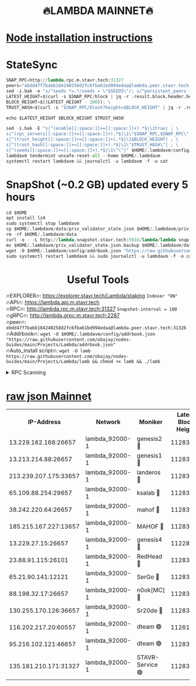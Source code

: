 <h1 align="center"> 🔥LAMBDA MAINNET🔥</h1>


[Node installation instructions](https://github.com/obajay/nodes-Guides/tree/main/Projects/Lambda)
=


# StateSync
```python
SNAP_RPC=http://lambda.rpc.m.stavr.tech:31327
peers="ebdd47f7babb184240258d2fc6fba61bd994edaa@lambda.peer.stavr.tech:31326" 
sed -i.bak -e "s/^seeds *=.*/seeds = \"$SEEDS\"/; s/^persistent_peers *=.*/persistent_peers = \"$PEERS\"/" $HOME/.lambdavm/config/config.toml
LATEST_HEIGHT=$(curl -s $SNAP_RPC/block | jq -r .result.block.header.height); \
BLOCK_HEIGHT=$((LATEST_HEIGHT - 100)); \
TRUST_HASH=$(curl -s "$SNAP_RPC/block?height=$BLOCK_HEIGHT" | jq -r .result.block_id.hash)

echo $LATEST_HEIGHT $BLOCK_HEIGHT $TRUST_HASH

sed -i.bak -E "s|^(enable[[:space:]]+=[[:space:]]+).*$|\1true| ; \
s|^(rpc_servers[[:space:]]+=[[:space:]]+).*$|\1\"$SNAP_RPC,$SNAP_RPC\"| ; \
s|^(trust_height[[:space:]]+=[[:space:]]+).*$|\1$BLOCK_HEIGHT| ; \
s|^(trust_hash[[:space:]]+=[[:space:]]+).*$|\1\"$TRUST_HASH\"| ; \
s|^(seeds[[:space:]]+=[[:space:]]+).*$|\1\"\"|" $HOME/.lambdavm/config/config.toml
lambdavm tendermint unsafe-reset-all --home $HOME/.lambdavm
systemctl restart lambdavm && journalctl -u lambdavm -f -o cat

```
# SnapShot (~0.2 GB) updated every 5 hours
```python
cd $HOME
apt install lz4
sudo systemctl stop lambdavm
cp $HOME/.lambdavm/data/priv_validator_state.json $HOME/.lambdavm/priv_validator_state.json.backup
rm -rf $HOME/.lambdavm/data
curl -o - -L http://lambda.snapshot.stavr.tech:5016/lambda/lambda-snap.tar.lz4 | lz4 -c -d - | tar -x -C $HOME/.lambdavm --strip-components 2
mv $HOME/.lambdavm/priv_validator_state.json.backup $HOME/.lambdavm/data/priv_validator_state.json
wget -O $HOME/.lambdavm/config/addrbook.json "https://raw.githubusercontent.com/obajay/nodes-Guides/main/Projects/Lambda/addrbook.json"
sudo systemctl restart lambdavm && sudo journalctl -u lambdavm -f -o cat
```
 <h1 align="center"> Useful Tools</h1>

🔥EXPLORER🔥:      https://explorer.stavr.tech/Lambda/staking	        `Indexer "ON"` \
🔥API🔥: 			 		 https://lambda.api.m.stavr.tech \
🔥RPC🔥:           http://lambda.rpc.m.stavr.tech:31327	              `Snapshot-interval = 100` \
🔥gRPC🔥:          http://lambda.grpc.m.stavr.tech:2287 \
🔥peer🔥:					 `ebdd47f7babb184240258d2fc6fba61bd994edaa@lambda.peer.stavr.tech:31326` \
🔥Addrbook🔥:    ```wget -O $HOME/.lambdavm/config/addrbook.json "https://raw.githubusercontent.com/obajay/nodes-Guides/main/Projects/Lambda/addrbook.json"``` \
🔥Auto_install script🔥: ```wget -O lamb https://raw.githubusercontent.com/obajay/nodes-Guides/main/Projects/Lambda/lamb && chmod +x lamb && ./lamb```


<details>
<summary>RPC Scanning</summary>

<h2 align="center"> We scan nodes in real time every 4 hours. And we provide the final result of RPC endpoints.
We cannot influence the operation of these nodes in any way. </h2>


```python
If Voting Power is higher than 0 --> then the Node is a validator of the network and may be subject to attack and be a potential threat to the chain.
```
```python
We marked such validators with a red symbol
```

</details>

[raw json Mainnet](https://rpc-check.lambm.stavr.tech/lambm/rpc-lambm-result.json)
=


<table><tr><th>IP-Address</th><th>Network</th><th>Moniker</th><th>Latest Block Height</th><th>Earliest Block Height</th><th>Catching Up</th><th>Tx Index</th><th>Voting Power</th><th>Scan Time</th></tr><tr><td>13.229.162.168:26657</td><td>lambda_92000-1</td><td>genesis2 🔴</td><td>11283157</td><td>1</td><td>False</td><td>on</td><td>16689330</td><td>2024-01-22T17:03:15.696240350UTC</td></tr><tr><td>13.213.214.88:26657</td><td>lambda_92000-1</td><td>genesis1 🔴</td><td>11283158</td><td>1</td><td>False</td><td>on</td><td>107835</td><td>2024-01-22T17:03:20.761421487UTC</td></tr><tr><td>213.239.207.175:33657</td><td>lambda_92000-1</td><td>landeros 🔴</td><td>11283156</td><td>8136001</td><td>False</td><td>off</td><td>1396230</td><td>2024-01-22T17:03:09.626898820UTC</td></tr><tr><td>65.109.88.254:29657</td><td>lambda_92000-1</td><td>ksalab 🔴</td><td>11283161</td><td>8715001</td><td>False</td><td>on</td><td>510465</td><td>2024-01-22T17:03:26.054309929UTC</td></tr><tr><td>38.242.220.64:26657</td><td>lambda_92000-1</td><td>mahof 🔴</td><td>11283154</td><td>10131001</td><td>False</td><td>off</td><td>770350</td><td>2024-01-22T17:03:02.951309525UTC</td></tr><tr><td>185.215.167.227:13657</td><td>lambda_92000-1</td><td>MAHOF 🔴</td><td>11283158</td><td>10134001</td><td>False</td><td>on</td><td>2051510</td><td>2024-01-22T17:03:19.488159777UTC</td></tr><tr><td>13.229.27.15:26657</td><td>lambda_92000-1</td><td>genesis4 🔴</td><td>11228109</td><td>11043001</td><td>False</td><td>on</td><td>9763079</td><td>2024-01-22T17:03:19.021654815UTC</td></tr><tr><td>23.88.91.115:26101</td><td>lambda_92000-1</td><td>RedHead 🔴</td><td>11283156</td><td>11183156</td><td>False</td><td>off</td><td>553202</td><td>2024-01-22T17:03:09.860727832UTC</td></tr><tr><td>65.21.90.141:12121</td><td>lambda_92000-1</td><td>SerGo 🔴</td><td>11283161</td><td>11183161</td><td>False</td><td>off</td><td>10611934</td><td>2024-01-22T17:03:28.447270292UTC</td></tr><tr><td>88.198.32.17:26657</td><td>lambda_92000-1</td><td>n0ok[MC] 🔴</td><td>11283162</td><td>11183162</td><td>False</td><td>off</td><td>1578630</td><td>2024-01-22T17:03:31.466675554UTC</td></tr><tr><td>130.255.170.126:36657</td><td>lambda_92000-1</td><td>Sr20de 🔴</td><td>11283156</td><td>11208001</td><td>False</td><td>off</td><td>675595</td><td>2024-01-22T17:03:10.354678429UTC</td></tr><tr><td>116.202.217.20:60557</td><td>lambda_92000-1</td><td>dteam 🟢</td><td>11261207</td><td>11223001</td><td>False</td><td>on</td><td>0</td><td>2024-01-22T17:03:03.209189088UTC</td></tr><tr><td>95.216.102.121:46657</td><td>lambda_92000-1</td><td>dteam 🟢</td><td>11283160</td><td>11266001</td><td>False</td><td>off</td><td>0</td><td>2024-01-22T17:03:25.655099137UTC</td></tr><tr><td>135.181.210.171:31327</td><td>lambda_92000-1</td><td>STAVR-Service 🟢</td><td>11283160</td><td>11279201</td><td>False</td><td>on</td><td>0</td><td>2024-01-22T17:03:25.281309736UTC</td></tr></table>
